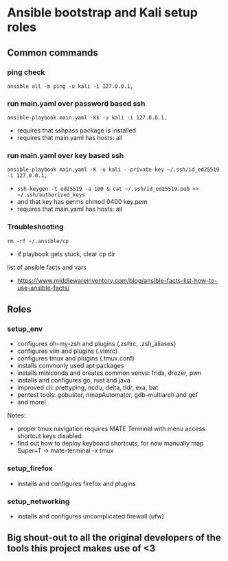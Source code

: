 # Ansible bootstrap and Kali setup roles

## Common commands
### ping check
`ansible all -m ping -u kali -i 127.0.0.1,`
 
### run main.yaml over password based ssh
`ansible-playbook main.yaml -Kk -u kali -i 127.0.0.1,`
 - requires that sshpass package is installed
 - requires that main.yaml has hosts: all

### run main.yaml over key based ssh
`ansible-playbook main.yaml -K -u kali --private-key ~/.ssh/id_ed25519 -i 127.0.0.1,`
 - `ssh-keygen -t ed25519 -a 100 & cat ~/.ssh/id_ed25519.pub >> ~/.ssh/authorized_keys`
 - and that key has perms chmod 0400 key.pem
 - requires that main.yaml has hosts: all
 
 ### Troubleshooting
 `rm -rf ~/.ansible/cp`
 - if playbook gets stuck, clear cp dir

 list of ansible facts and vars
 - https://www.middlewareinventory.com/blog/ansible-facts-list-how-to-use-ansible-facts/

## Roles
### setup_env
- configures oh-my-zsh and plugins (.zshrc, .zsh_aliases)
- configures vim and plugins (.vimrc)
- configures tmux and plugins (.tmux.conf)
- installs commonly used apt packages
- installs miniconda and creates common venvs: frida, drozer, pwn
- installs and configures go, rust and java
- improved cli: prettyping, ncdu, delta, tldr, exa, bat
- pentest tools: gobuster, nmapAutomator, gdb-multiarch and gef
- and more!

Notes:
- proper tmux navigation requires MATE Terminal with menu access shortcut keys disabled
- find out how to deploy keyboard shortcuts, for now manually map Super+T -> mate-terminal -x tmux
### setup_firefox
- installs and configures firefox and plugins
### setup_networking
- installs and configures uncomplicated firewall (ufw)

## Big shout-out to all the original developers of the tools this project makes use of <3